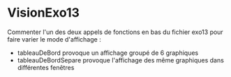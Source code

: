 # VisionExo13

Commenter l'un des deux appels de fonctions en bas du fichier exo13 pour faire
varier le mode d'affichage :
- tableauDeBord provoque un affichage groupé de 6 graphiques
- tableauDeBordSepare provoque l'affichage des même graphiques dans différentes
  fenêtres
